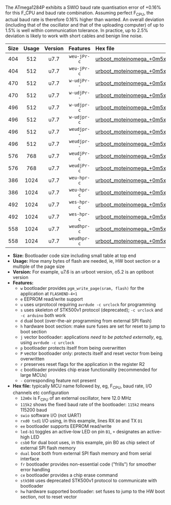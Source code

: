 The ATmega1284P exhibits a SWIO baud rate quantisation error of +0.16% for this F_CPU and baud rate combination. Assuming perfect F<sub>CPU</sub>, the actual baud rate is therefore 0.16% higher than wanted. An overall deviation (including that of the oscillator and that of the uploading computer) of up to 1.5% is well within communication tolerance. In practice, up to 2.5% deviation is likely to work with short cables and benign line noise.

|Size|Usage|Version|Features|Hex file|
|:-:|:-:|:-:|:-:|:--|
|404|512|u7.7|`weu-jPr-c`|[urboot_moteinomega_+0m5x_+++9k6_swio_rxd0_txd1_ee_led+d7_fr_ce.hex](https://raw.githubusercontent.com/stefanrueger/urboot.hex/main/boards/moteinomega/external_oscillator/fcpu_+0m5x/br_+++9k6/urboot_moteinomega_+0m5x_+++9k6_swio_rxd0_txd1_ee_led+d7_fr_ce.hex)|
|404|512|u7.7|`weu-jPr-c`|[urboot_moteinomega_+0m5x_+++9k6_swio_rxd2_txd3_ee_led+d7_fr_ce.hex](https://raw.githubusercontent.com/stefanrueger/urboot.hex/main/boards/moteinomega/external_oscillator/fcpu_+0m5x/br_+++9k6/urboot_moteinomega_+0m5x_+++9k6_swio_rxd2_txd3_ee_led+d7_fr_ce.hex)|
|470|512|u7.7|`w-udjPr--`|[urboot_moteinomega_+0m5x_+++9k6_swio_rxd0_txd1_led+d7_csc7_dual_fr.hex](https://raw.githubusercontent.com/stefanrueger/urboot.hex/main/boards/moteinomega/external_oscillator/fcpu_+0m5x/br_+++9k6/urboot_moteinomega_+0m5x_+++9k6_swio_rxd0_txd1_led+d7_csc7_dual_fr.hex)|
|470|512|u7.7|`w-udjPr--`|[urboot_moteinomega_+0m5x_+++9k6_swio_rxd2_txd3_led+d7_csc7_dual_fr.hex](https://raw.githubusercontent.com/stefanrueger/urboot.hex/main/boards/moteinomega/external_oscillator/fcpu_+0m5x/br_+++9k6/urboot_moteinomega_+0m5x_+++9k6_swio_rxd2_txd3_led+d7_csc7_dual_fr.hex)|
|496|512|u7.7|`w-udjpr-c`|[urboot_moteinomega_+0m5x_+++9k6_swio_rxd0_txd1_led+d7_csc7_dual_fr_ce.hex](https://raw.githubusercontent.com/stefanrueger/urboot.hex/main/boards/moteinomega/external_oscillator/fcpu_+0m5x/br_+++9k6/urboot_moteinomega_+0m5x_+++9k6_swio_rxd0_txd1_led+d7_csc7_dual_fr_ce.hex)|
|496|512|u7.7|`w-udjpr-c`|[urboot_moteinomega_+0m5x_+++9k6_swio_rxd2_txd3_led+d7_csc7_dual_fr_ce.hex](https://raw.githubusercontent.com/stefanrueger/urboot.hex/main/boards/moteinomega/external_oscillator/fcpu_+0m5x/br_+++9k6/urboot_moteinomega_+0m5x_+++9k6_swio_rxd2_txd3_led+d7_csc7_dual_fr_ce.hex)|
|496|512|u7.7|`weudjpr--`|[urboot_moteinomega_+0m5x_+++9k6_swio_rxd0_txd1_ee_led+d7_csc7_dual.hex](https://raw.githubusercontent.com/stefanrueger/urboot.hex/main/boards/moteinomega/external_oscillator/fcpu_+0m5x/br_+++9k6/urboot_moteinomega_+0m5x_+++9k6_swio_rxd0_txd1_ee_led+d7_csc7_dual.hex)|
|496|512|u7.7|`weudjpr--`|[urboot_moteinomega_+0m5x_+++9k6_swio_rxd2_txd3_ee_led+d7_csc7_dual.hex](https://raw.githubusercontent.com/stefanrueger/urboot.hex/main/boards/moteinomega/external_oscillator/fcpu_+0m5x/br_+++9k6/urboot_moteinomega_+0m5x_+++9k6_swio_rxd2_txd3_ee_led+d7_csc7_dual.hex)|
|576|768|u7.7|`weudjPr-c`|[urboot_moteinomega_+0m5x_+++9k6_swio_rxd0_txd1_ee_led+d7_csc7_dual_fr_ce.hex](https://raw.githubusercontent.com/stefanrueger/urboot.hex/main/boards/moteinomega/external_oscillator/fcpu_+0m5x/br_+++9k6/urboot_moteinomega_+0m5x_+++9k6_swio_rxd0_txd1_ee_led+d7_csc7_dual_fr_ce.hex)|
|576|768|u7.7|`weudjPr-c`|[urboot_moteinomega_+0m5x_+++9k6_swio_rxd2_txd3_ee_led+d7_csc7_dual_fr_ce.hex](https://raw.githubusercontent.com/stefanrueger/urboot.hex/main/boards/moteinomega/external_oscillator/fcpu_+0m5x/br_+++9k6/urboot_moteinomega_+0m5x_+++9k6_swio_rxd2_txd3_ee_led+d7_csc7_dual_fr_ce.hex)|
|386|1024|u7.7|`weu-hpr-c`|[urboot_moteinomega_+0m5x_+++9k6_swio_rxd0_txd1_ee_led+d7_fr_ce_hw.hex](https://raw.githubusercontent.com/stefanrueger/urboot.hex/main/boards/moteinomega/external_oscillator/fcpu_+0m5x/br_+++9k6/urboot_moteinomega_+0m5x_+++9k6_swio_rxd0_txd1_ee_led+d7_fr_ce_hw.hex)|
|386|1024|u7.7|`weu-hpr-c`|[urboot_moteinomega_+0m5x_+++9k6_swio_rxd2_txd3_ee_led+d7_fr_ce_hw.hex](https://raw.githubusercontent.com/stefanrueger/urboot.hex/main/boards/moteinomega/external_oscillator/fcpu_+0m5x/br_+++9k6/urboot_moteinomega_+0m5x_+++9k6_swio_rxd2_txd3_ee_led+d7_fr_ce_hw.hex)|
|492|1024|u7.7|`wes-hpr-c`|[urboot_moteinomega_+0m5x_+++9k6_swio_rxd0_txd1_ee_led+d7_fr_ce_stk500_hw.hex](https://raw.githubusercontent.com/stefanrueger/urboot.hex/main/boards/moteinomega/external_oscillator/fcpu_+0m5x/br_+++9k6/urboot_moteinomega_+0m5x_+++9k6_swio_rxd0_txd1_ee_led+d7_fr_ce_stk500_hw.hex)|
|492|1024|u7.7|`wes-hpr-c`|[urboot_moteinomega_+0m5x_+++9k6_swio_rxd2_txd3_ee_led+d7_fr_ce_stk500_hw.hex](https://raw.githubusercontent.com/stefanrueger/urboot.hex/main/boards/moteinomega/external_oscillator/fcpu_+0m5x/br_+++9k6/urboot_moteinomega_+0m5x_+++9k6_swio_rxd2_txd3_ee_led+d7_fr_ce_stk500_hw.hex)|
|558|1024|u7.7|`weudhpr-c`|[urboot_moteinomega_+0m5x_+++9k6_swio_rxd0_txd1_ee_led+d7_csc7_dual_fr_ce_hw.hex](https://raw.githubusercontent.com/stefanrueger/urboot.hex/main/boards/moteinomega/external_oscillator/fcpu_+0m5x/br_+++9k6/urboot_moteinomega_+0m5x_+++9k6_swio_rxd0_txd1_ee_led+d7_csc7_dual_fr_ce_hw.hex)|
|558|1024|u7.7|`weudhpr-c`|[urboot_moteinomega_+0m5x_+++9k6_swio_rxd2_txd3_ee_led+d7_csc7_dual_fr_ce_hw.hex](https://raw.githubusercontent.com/stefanrueger/urboot.hex/main/boards/moteinomega/external_oscillator/fcpu_+0m5x/br_+++9k6/urboot_moteinomega_+0m5x_+++9k6_swio_rxd2_txd3_ee_led+d7_csc7_dual_fr_ce_hw.hex)|

- **Size:** Bootloader code size including small table at top end
- **Usage:** How many bytes of flash are needed, ie, HW boot section or a multiple of the page size
- **Version:** For example, u7.6 is an urboot version, o5.2 is an optiboot version
- **Features:**
  + `w` bootloader provides `pgm_write_page(sram, flash)` for the application at `FLASHEND-4+1`
  + `e` EEPROM read/write support
  + `u` uses urprotocol requiring `avrdude -c urclock` for programming
  + `s` uses skeleton of STK500v1 protocol (deprecated); `-c urclock` and `-c arduino` both work
  + `d` dual boot (over-the-air programming from external SPI flash)
  + `h` hardware boot section: make sure fuses are set for reset to jump to boot section
  + `j` vector bootloader: applications *need to be patched externally*, eg, using `avrdude -c urclock`
  + `p` bootloader protects itself from being overwritten
  + `P` vector bootloader only: protects itself and reset vector from being overwritten
  + `r` preserves reset flags for the application in the register R2
  + `c` bootloader provides chip erase functionality (recommended for large MCUs)
  + `-` corresponding feature not present
- **Hex file:** typically MCU name followed by, eg, F<sub>CPU</sub>, baud rate, I/O channels etc configuration
  + `12m0x` is F<sub>CPU</sub> of an external oscillator, here 12.0 MHz
  + `115k2` shows the fixed baud rate of the bootloader: `115k2` means 115200 baud
  + `swio` software I/O (not UART)
  + `rxd0 txd1` I/O using, in this example, lines RX `D0` and TX `D1`
  + `ee` bootloader supports EEPROM read/write
  + `led-b1` toggles an active-low LED on pin `B1`, `+` designates an active-high LED
  + `csb0` for dual boot uses, in this example, pin B0 as chip select of external SPI flash memory
  + `dual` boot both from external SPI flash memory and from serial interface
  + `fr` bootloader provides non-essential code ("frills") for smoother error handling
  + `ce` bootloader provides a chip erase command
  + `stk500` uses deprecated STK500v1 protocol to communicate with bootloader
  + `hw` hardware supported bootloader: set fuses to jump to the HW boot section, not to reset vector
